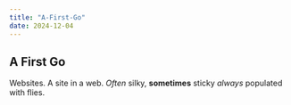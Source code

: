 ```yaml
---
title: "A-First-Go"
date: 2024-12-04
---
```


## A First Go

Websites. A site in a web. *Often* silky, **sometimes** sticky _always_ populated with flies.

